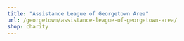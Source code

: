 ```yaml
---
title: "Assistance League of Georgetown Area"
url: /georgetown/assistance-league-of-georgetown-area/
shop: charity
---
```

